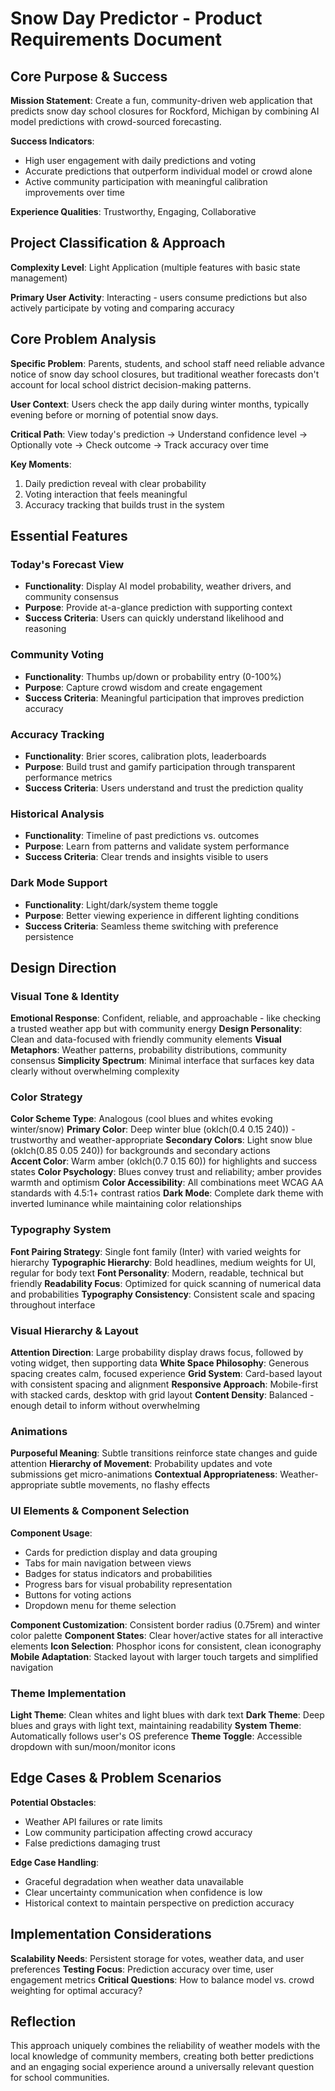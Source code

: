 # Snow Day Predictor - Product Requirements Document

## Core Purpose & Success

**Mission Statement**: Create a fun, community-driven web application that predicts snow day school closures for Rockford, Michigan by combining AI model predictions with crowd-sourced forecasting.

**Success Indicators**: 
- High user engagement with daily predictions and voting
- Accurate predictions that outperform individual model or crowd alone
- Active community participation with meaningful calibration improvements over time

**Experience Qualities**: Trustworthy, Engaging, Collaborative

## Project Classification & Approach

**Complexity Level**: Light Application (multiple features with basic state management)

**Primary User Activity**: Interacting - users consume predictions but also actively participate by voting and comparing accuracy

## Core Problem Analysis

**Specific Problem**: Parents, students, and school staff need reliable advance notice of snow day school closures, but traditional weather forecasts don't account for local school district decision-making patterns.

**User Context**: Users check the app daily during winter months, typically evening before or morning of potential snow days.

**Critical Path**: View today's prediction → Understand confidence level → Optionally vote → Check outcome → Track accuracy over time

**Key Moments**: 
1. Daily prediction reveal with clear probability
2. Voting interaction that feels meaningful 
3. Accuracy tracking that builds trust in the system

## Essential Features

### Today's Forecast View
- **Functionality**: Display AI model probability, weather drivers, and community consensus
- **Purpose**: Provide at-a-glance prediction with supporting context
- **Success Criteria**: Users can quickly understand likelihood and reasoning

### Community Voting
- **Functionality**: Thumbs up/down or probability entry (0-100%)
- **Purpose**: Capture crowd wisdom and create engagement
- **Success Criteria**: Meaningful participation that improves prediction accuracy

### Accuracy Tracking
- **Functionality**: Brier scores, calibration plots, leaderboards
- **Purpose**: Build trust and gamify participation through transparent performance metrics
- **Success Criteria**: Users understand and trust the prediction quality

### Historical Analysis
- **Functionality**: Timeline of past predictions vs. outcomes
- **Purpose**: Learn from patterns and validate system performance
- **Success Criteria**: Clear trends and insights visible to users

### Dark Mode Support
- **Functionality**: Light/dark/system theme toggle
- **Purpose**: Better viewing experience in different lighting conditions
- **Success Criteria**: Seamless theme switching with preference persistence

## Design Direction

### Visual Tone & Identity
**Emotional Response**: Confident, reliable, and approachable - like checking a trusted weather app but with community energy
**Design Personality**: Clean and data-focused with friendly community elements
**Visual Metaphors**: Weather patterns, probability distributions, community consensus
**Simplicity Spectrum**: Minimal interface that surfaces key data clearly without overwhelming complexity

### Color Strategy
**Color Scheme Type**: Analogous (cool blues and whites evoking winter/snow)
**Primary Color**: Deep winter blue (oklch(0.4 0.15 240)) - trustworthy and weather-appropriate
**Secondary Colors**: Light snow blue (oklch(0.85 0.05 240)) for backgrounds and secondary actions  
**Accent Color**: Warm amber (oklch(0.7 0.15 60)) for highlights and success states
**Color Psychology**: Blues convey trust and reliability; amber provides warmth and optimism
**Color Accessibility**: All combinations meet WCAG AA standards with 4.5:1+ contrast ratios
**Dark Mode**: Complete dark theme with inverted luminance while maintaining color relationships

### Typography System
**Font Pairing Strategy**: Single font family (Inter) with varied weights for hierarchy
**Typographic Hierarchy**: Bold headlines, medium weights for UI, regular for body text
**Font Personality**: Modern, readable, technical but friendly
**Readability Focus**: Optimized for quick scanning of numerical data and probabilities
**Typography Consistency**: Consistent scale and spacing throughout interface

### Visual Hierarchy & Layout
**Attention Direction**: Large probability display draws focus, followed by voting widget, then supporting data
**White Space Philosophy**: Generous spacing creates calm, focused experience
**Grid System**: Card-based layout with consistent spacing and alignment
**Responsive Approach**: Mobile-first with stacked cards, desktop with grid layout
**Content Density**: Balanced - enough detail to inform without overwhelming

### Animations
**Purposeful Meaning**: Subtle transitions reinforce state changes and guide attention
**Hierarchy of Movement**: Probability updates and vote submissions get micro-animations
**Contextual Appropriateness**: Weather-appropriate subtle movements, no flashy effects

### UI Elements & Component Selection
**Component Usage**: 
- Cards for prediction display and data grouping
- Tabs for main navigation between views
- Badges for status indicators and probabilities
- Progress bars for visual probability representation
- Buttons for voting actions
- Dropdown menu for theme selection

**Component Customization**: Consistent border radius (0.75rem) and winter color palette
**Component States**: Clear hover/active states for all interactive elements
**Icon Selection**: Phosphor icons for consistent, clean iconography
**Mobile Adaptation**: Stacked layout with larger touch targets and simplified navigation

### Theme Implementation
**Light Theme**: Clean whites and light blues with dark text
**Dark Theme**: Deep blues and grays with light text, maintaining readability
**System Theme**: Automatically follows user's OS preference
**Theme Toggle**: Accessible dropdown with sun/moon/monitor icons

## Edge Cases & Problem Scenarios

**Potential Obstacles**: 
- Weather API failures or rate limits
- Low community participation affecting crowd accuracy
- False predictions damaging trust

**Edge Case Handling**:
- Graceful degradation when weather data unavailable
- Clear uncertainty communication when confidence is low
- Historical context to maintain perspective on prediction accuracy

## Implementation Considerations

**Scalability Needs**: Persistent storage for votes, weather data, and user preferences
**Testing Focus**: Prediction accuracy over time, user engagement metrics
**Critical Questions**: How to balance model vs. crowd weighting for optimal accuracy?

## Reflection

This approach uniquely combines the reliability of weather models with the local knowledge of community members, creating both better predictions and an engaging social experience around a universally relevant question for school communities.